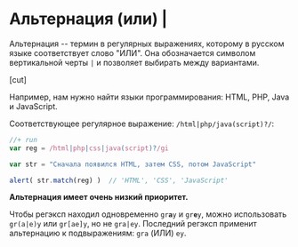 # Альтернация (или) | 

Альтернация -- термин в регулярных выражениях, которому в русском языке соответствует слово "ИЛИ". Она обозначается символом вертикальной черты <code class="pattern">|</code> и позволяет выбирать между вариантами.

[cut]

Например, нам нужно найти языки программирования: HTML, PHP, Java и JavaScript.

Соответствующее регулярное выражение: <code class="pattern">/html|php/java(script)?/</code>:

```js
//+ run
var reg = /html|php|css|java(script)?/gi

var str = "Сначала появился HTML, затем CSS, потом JavaScript"

alert( str.match(reg) )  // 'HTML', 'CSS', 'JavaScript'
```

**Альтернация имеет очень низкий приоритет.**

Чтобы регэксп находил одновременно <code class="match">gr<b>a</b>y</code> и <code class="match">gr<b>e</b>y</code>, можно использовать <code class="pattern">gr(a|e)y</code> или <code class="pattern">gr[ae]y</code>, но не <code class="pattern">gra|ey</code>. Последний регэксп применит альтернацию к подвыражениям: <code class="pattern">gra</code> (ИЛИ) <code class="pattern">ey</code>.




